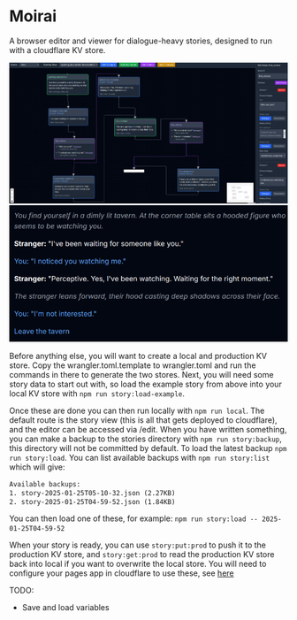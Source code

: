 # Moirai

A browser editor and viewer for dialogue-heavy stories, designed to run with a cloudflare KV store.

![Editor](/example/example-edit.png?raw=true "Editor")
![Viewer](/example/example-view.png?raw=true "Viewer")

Before anything else, you will want to create a local and production KV store. Copy the wrangler.toml.template to
wrangler.toml and run the commands in there to generate the two stores. Next, you will need some story data to start
out with, so load the example story from above into your local KV store with `npm run story:load-example`.

Once these are done you can then run locally with `npm run local`. The default route is the story view (this is all 
that gets deployed to cloudflare), and the editor can be accessed via /edit. When you have written something, you can
make a backup to the stories directory with `npm run story:backup`, this directory will not be committed by default. To 
load the latest backup `npm run story:load`. You can list available backups with `npm run story:list` which will give:
```
Available backups:
1. story-2025-01-25T05-10-32.json (2.27KB)
2. story-2025-01-25T04-59-52.json (1.84KB)
```
You can then load one of these, for example: `npm run story:load -- 2025-01-25T04-59-52`


When your story is ready, you can use `story:put:prod` to push it to the production KV store, and `story:get:prod` to 
read the production KV store back into local if you want to overwrite the local store. You will need to configure your 
pages app in cloudflare to use these, see 
[here](https://developers.cloudflare.com/pages/framework-guides/deploy-a-remix-site/)


TODO:

- Save and load variables